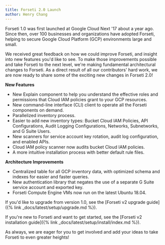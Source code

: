 ```yaml
---
title: Forseti 2.0 Launch
author: Henry Chang
---
```

Forseti 1.0 was first launched at Google Cloud Next '17 about a year
ago. Since then, over 100 businesses and organizations have adopted Forseti,
helping to secure Google Cloud Platform (GCP) environments large and small.

We received great feedback on how we could improve Forseti, and insight
into new features you'd like to see. To make those improvements possible
and take Forseti to the next level, we're making fundamental architectural
changes to Forseti. As a direct result of all our contributors' hard work,
we are now ready to share some of the exciting new changes in Forseti 2.0!

__New Features__
* New Explain component to help you understand the effective roles and
permissions that Cloud IAM policies grant to your GCP resources.
* New command-line interface (CLI) client to operate all the Forseti components on demand.
* Parallelized inventory process.
* Easier to add new inventory types: Bucket Cloud IAM Policies, API Configurations,
Audit Logging Configurations, Networks, Subnetworks, and G Suite Users.
* New scanners for service account key rotation, audit log configuration,
and enabled APIs.
* Cloud IAM policy scanner now audits bucket Cloud IAM policies.
* A more intuitive installation process with better default rule files.

__Architecture Improvements__
* Centralized table for all GCP inventory data, with optimized schema and
indexes for easier and faster queries.
* New authentication library that negates the use of a separate G Suite service
account and exported key.
* Forseti Compute Engine VMs now run on the latest Ubuntu 18.04.

If you'd like to upgrade from version 1.0, see the
[Forseti v2 upgrade guide]({% link _docs/latest/setup/upgrade.md %}).


If you're new to Forseti and want to get started, see the
[Forseti v2 installation guide]({% link _docs/latest/setup/install/index.md %}).

As always, we are eager for you to get involved and add your ideas to take
Forseti to even greater heights!
